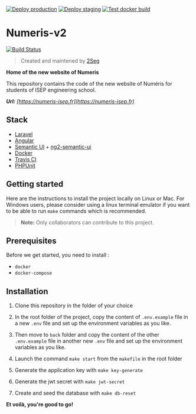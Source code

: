 [![Deploy production](https://github.com/numeris-isep/numeris-v2/actions/workflows/prod.yml/badge.svg?branch=master)](https://github.com/numeris-isep/numeris-v2/actions/workflows/prod.yml)
[![Deploy staging](https://github.com/numeris-isep/numeris-v2/actions/workflows/staging.yml/badge.svg?branch=staging)](https://github.com/numeris-isep/numeris-v2/actions/workflows/staging.yml)
[![Test docker build](https://github.com/numeris-isep/numeris-v2/actions/workflows/test.yml/badge.svg)](https://github.com/numeris-isep/numeris-v2/actions/workflows/test.yml)

# Numeris-v2

[![Build Status](https://travis-ci.com/2Seg/numeris-v2.svg?branch=master)](https://travis-ci.com/2Seg/numeris-v2)

> Created and maintened by [2Seg](https://github.com/2Seg)

**Home of the new website of Numeris**

This repository contains the code of the new website of Numéris for students of ISEP engineering school.

***Url:** [https://numeris-isep.fr](https://numeris-isep.fr)*

## Stack

- [Laravel](https://laravel.com/docs/5.8)
- [Angular](https://v7.angular.io/docs)
- [Semantic UI](https://semantic-ui.com/introduction/getting-started.html) + [ng2-semantic-ui](https://edcarroll.github.io/ng2-semantic-ui/#/getting-started)
- [Docker](https://docs.docker.com/)
- [Travis CI](https://travis-ci.org/2Seg/numeris-v2)
- [PHPUnit](https://phpunit.readthedocs.io/en/7.0/)

## Getting started

Here are the instructions to install the project locally on Linux or Mac. For Windows users, please consider using a linux terminal emulator if you want to be able to run `make` commands which is recommended.
> **Note:** Only collaborators can contribute to this project.

## Prerequisites

Before we get started, you need to install :
- `docker`
- `docker-compose`

## Installation

1. Clone this repository in the folder of your choice

2. In the root folder of the project, copy the content of `.env.example` file in a new `.env` file and set up the environment variables as you like.

3. Then move to `back` folder and copy the content of the other `.env.example` file in another new `.env` file and set up the environment variables as you like.

4. Launch the command `make start` from the `makefile` in the root folder

5. Generate the application key with `make key-generate`

6. Generate the jwt secret with `make jwt-secret`

7. Create and seed the database with `make db-reset`

**Et voilà, you're good to go!**
